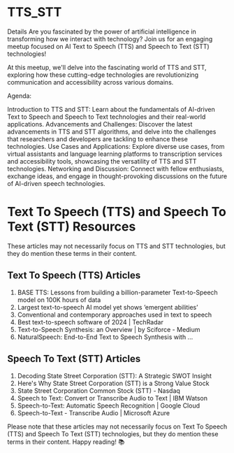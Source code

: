 # TTS_STT

Details
Are you fascinated by the power of artificial intelligence in transforming how we interact with technology? Join us for an engaging meetup focused on AI Text to Speech (TTS) and Speech to Text (STT) technologies!

At this meetup, we'll delve into the fascinating world of TTS and STT, exploring how these cutting-edge technologies are revolutionizing communication and accessibility across various domains.

Agenda:

Introduction to TTS and STT: Learn about the fundamentals of AI-driven Text to Speech and Speech to Text technologies and their real-world applications.
Advancements and Challenges: Discover the latest advancements in TTS and STT algorithms, and delve into the challenges that researchers and developers are tackling to enhance these technologies.
Use Cases and Applications: Explore diverse use cases, from virtual assistants and language learning platforms to transcription services and accessibility tools, showcasing the versatility of TTS and STT technologies.
Networking and Discussion: Connect with fellow enthusiasts, exchange ideas, and engage in thought-provoking discussions on the future of AI-driven speech technologies.

# Text To Speech (TTS) and Speech To Text (STT) Resources

These articles may not necessarily focus on TTS and STT technologies, but they do mention these terms in their content.

## Text To Speech (TTS) Articles

1. BASE TTS: Lessons from building a billion-parameter Text-to-Speech model on 100K hours of data
2. Largest text-to-speech AI model yet shows ’emergent abilities’
3. Conventional and contemporary approaches used in text to speech
4. Best text-to-speech software of 2024 | TechRadar
5. Text-to-Speech Synthesis: an Overview | by Sciforce - Medium
6. NaturalSpeech: End-to-End Text to Speech Synthesis with ...

## Speech To Text (STT) Articles

1. Decoding State Street Corporation (STT): A Strategic SWOT Insight
2. Here's Why State Street Corporation (STT) is a Strong Value Stock
3. State Street Corporation Common Stock (STT) - Nasdaq
4. Speech to Text: Convert or Transcribe Audio to Text | IBM Watson
5. Speech-to-Text: Automatic Speech Recognition | Google Cloud
6. Speech-to-Text - Transcribe Audio | Microsoft Azure

Please note that these articles may not necessarily focus on Text To Speech (TTS) and Speech To Text (STT) technologies, but they do mention these terms in their content. Happy reading! 📚
